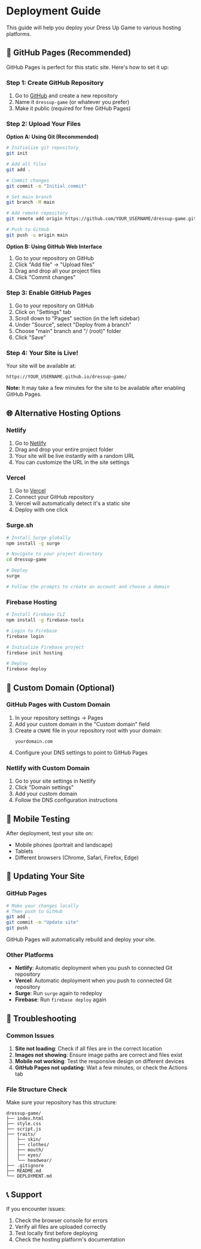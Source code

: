 # Deployment Guide

This guide will help you deploy your Dress Up Game to various hosting platforms.

## 🚀 GitHub Pages (Recommended)

GitHub Pages is perfect for this static site. Here's how to set it up:

### Step 1: Create GitHub Repository

1. Go to [GitHub](https://github.com) and create a new repository
2. Name it `dressup-game` (or whatever you prefer)
3. Make it public (required for free GitHub Pages)

### Step 2: Upload Your Files

**Option A: Using Git (Recommended)**
```bash
# Initialize git repository
git init

# Add all files
git add .

# Commit changes
git commit -m "Initial commit"

# Set main branch
git branch -M main

# Add remote repository
git remote add origin https://github.com/YOUR_USERNAME/dressup-game.git

# Push to GitHub
git push -u origin main
```

**Option B: Using GitHub Web Interface**
1. Go to your repository on GitHub
2. Click "Add file" → "Upload files"
3. Drag and drop all your project files
4. Click "Commit changes"

### Step 3: Enable GitHub Pages

1. Go to your repository on GitHub
2. Click on "Settings" tab
3. Scroll down to "Pages" section (in the left sidebar)
4. Under "Source", select "Deploy from a branch"
5. Choose "main" branch and "/ (root)" folder
6. Click "Save"

### Step 4: Your Site is Live!

Your site will be available at:
```
https://YOUR_USERNAME.github.io/dressup-game/
```

**Note:** It may take a few minutes for the site to be available after enabling GitHub Pages.

## 🌐 Alternative Hosting Options

### Netlify

1. Go to [Netlify](https://netlify.com)
2. Drag and drop your entire project folder
3. Your site will be live instantly with a random URL
4. You can customize the URL in the site settings

### Vercel

1. Go to [Vercel](https://vercel.com)
2. Connect your GitHub repository
3. Vercel will automatically detect it's a static site
4. Deploy with one click

### Surge.sh

```bash
# Install Surge globally
npm install -g surge

# Navigate to your project directory
cd dressup-game

# Deploy
surge

# Follow the prompts to create an account and choose a domain
```

### Firebase Hosting

```bash
# Install Firebase CLI
npm install -g firebase-tools

# Login to Firebase
firebase login

# Initialize Firebase project
firebase init hosting

# Deploy
firebase deploy
```

## 🔧 Custom Domain (Optional)

### GitHub Pages with Custom Domain

1. In your repository settings → Pages
2. Add your custom domain in the "Custom domain" field
3. Create a `CNAME` file in your repository root with your domain:
   ```
   yourdomain.com
   ```
4. Configure your DNS settings to point to GitHub Pages

### Netlify with Custom Domain

1. Go to your site settings in Netlify
2. Click "Domain settings"
3. Add your custom domain
4. Follow the DNS configuration instructions

## 📱 Mobile Testing

After deployment, test your site on:
- Mobile phones (portrait and landscape)
- Tablets
- Different browsers (Chrome, Safari, Firefox, Edge)

## 🔄 Updating Your Site

### GitHub Pages
```bash
# Make your changes locally
# Then push to GitHub
git add .
git commit -m "Update site"
git push
```

GitHub Pages will automatically rebuild and deploy your site.

### Other Platforms
- **Netlify**: Automatic deployment when you push to connected Git repository
- **Vercel**: Automatic deployment when you push to connected Git repository
- **Surge**: Run `surge` again to redeploy
- **Firebase**: Run `firebase deploy` again

## 🐛 Troubleshooting

### Common Issues

1. **Site not loading**: Check if all files are in the correct location
2. **Images not showing**: Ensure image paths are correct and files exist
3. **Mobile not working**: Test the responsive design on different devices
4. **GitHub Pages not updating**: Wait a few minutes, or check the Actions tab

### File Structure Check

Make sure your repository has this structure:
```
dressup-game/
├── index.html
├── style.css
├── script.js
├── traits/
│   ├── skin/
│   ├── clothes/
│   ├── mouth/
│   ├── eyes/
│   └── headwear/
├── .gitignore
├── README.md
└── DEPLOYMENT.md
```

## 📞 Support

If you encounter issues:
1. Check the browser console for errors
2. Verify all files are uploaded correctly
3. Test locally first before deploying
4. Check the hosting platform's documentation
